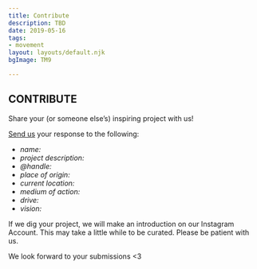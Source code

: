 ```yaml
---
title: Contribute
description: TBD
date: 2019-05-16
tags:
- movement
layout: layouts/default.njk
bgImage: TM9

---
```

## CONTRIBUTE

Share your (or someone else’s) inspiring project with us!

[Send us](mailto:connect@transmodernity.org) your response to the following:

* _name:_
* _project description:_
* _@handle:_
* _place of origin:_
* _current location:_
* _medium of action:_
* _drive:_
* _vision:_

If we dig your project, we will make an introduction on our Instagram Account.
This may take a little while to be curated. Please be patient with us.

We look forward to your submissions <3